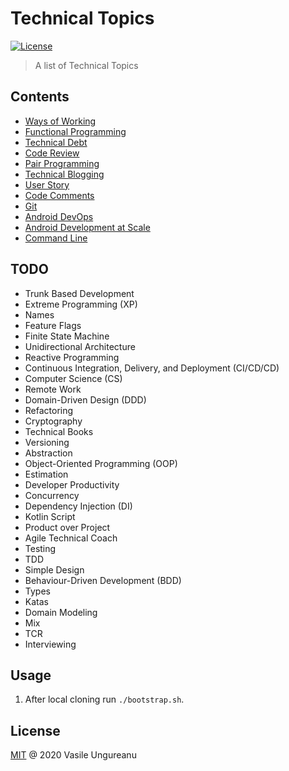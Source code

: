 # Technical Topics

<a href="https://github.com/VasileUngureanu/repository-template/blob/master/LICENSE"><img src="https://img.shields.io/badge/license-MIT-green.svg" alt="License"></a>

> A list of Technical Topics

## Contents

* [Ways of Working](https://github.com/VasileUngureanu/ways-of-working)
* [Functional Programming](https://github.com/VasileUngureanu/functional-programming)
* [Technical Debt](https://github.com/VasileUngureanu/technical-debt)
* [Code Review](https://github.com/VasileUngureanu/code-review)
* [Pair Programming](https://github.com/VasileUngureanu/pair-programming)
* [Technical Blogging](https://github.com/VasileUngureanu/technical-blogging)
* [User Story](https://github.com/VasileUngureanu/user-story)
* [Code Comments](https://github.com/VasileUngureanu/code-comments)
* [Git](https://github.com/VasileUngureanu/git)
* [Android DevOps](https://github.com/VasileUngureanu/android-devops)
* [Android Development at Scale](https://github.com/VasileUngureanu/android-development-at-scale)
* [Command Line](https://github.com/VasileUngureanu/command-line)

## TODO

* Trunk Based Development
* Extreme Programming (XP)
* Names
* Feature Flags
* Finite State Machine
* Unidirectional Architecture
* Reactive Programming
* Continuous Integration, Delivery, and Deployment (CI/CD/CD)
* Computer Science (CS)
* Remote Work
* Domain-Driven Design (DDD)
* Refactoring
* Cryptography
* Technical Books
* Versioning
* Abstraction
* Object-Oriented Programming (OOP)
* Estimation
* Developer Productivity
* Concurrency
* Dependency Injection (DI)
* Kotlin Script
* Product over Project
* Agile Technical Coach
* Testing
* TDD
* Simple Design
* Behaviour-Driven Development (BDD)
* Types
* Katas
* Domain Modeling
* Mix
* TCR
* Interviewing

## Usage

1. After local cloning run `./bootstrap.sh`.

License
-------

[MIT](LICENSE) @ 2020 Vasile Ungureanu
